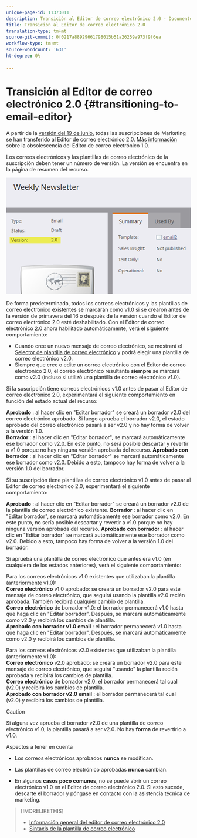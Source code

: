 ```yaml
---
unique-page-id: 11373011
description: Transición al Editor de correo electrónico 2.0 - Documentos de marketing - Documentación del producto
title: Transición al Editor de correo electrónico 2.0
translation-type: tm+mt
source-git-commit: 0f0217a88929661798015b51a26259a973f9f6ea
workflow-type: tm+mt
source-wordcount: '631'
ht-degree: 0%

---
```



# Transición al Editor de correo electrónico 2.0 {#transitioning-to-email-editor}

A partir de la [versión del 19 de junio](/help/marketo/release-notes/2016/release-notes-spring-16.md), todas las suscripciones de Marketing se han transferido al Editor de correo electrónico 2.0. [Más información](https://nation.marketo.com/docs/DOC-7038) sobre la obsolescencia del Editor de correo electrónico 1.0.

Los correos electrónicos y las plantillas de correo electrónico de la suscripción deben tener un número de versión. La versión se encuentra en la página de resumen del recurso.

![](assets/five-5.png)

De forma predeterminada, todos los correos electrónicos y las plantillas de correo electrónico existentes se marcarán como v1.0 si se crearon antes de la versión de primavera del 16 o después de la versión cuando el Editor de correo electrónico 2.0 esté deshabilitado. Con el Editor de correo electrónico 2.0 ahora habilitado automáticamente, verá el siguiente comportamiento:

* Cuando cree un nuevo mensaje de correo electrónico, se mostrará el [Selector de plantilla de correo electrónico](email-template-picker-overview.md) y podrá elegir una plantilla de correo electrónico v2.0.
* Siempre que cree o edite un correo electrónico con el Editor de correo electrónico 2.0, el correo electrónico resultante **siempre** se marcará como v2.0 (incluso si utilizó una plantilla de correo electrónico v1.0).

Si la suscripción tiene correos electrónicos v1.0 antes de pasar al Editor de correo electrónico 2.0, experimentará el siguiente comportamiento en función del estado actual del recurso:

**Aprobado** : al hacer clic en &quot;Editar borrador&quot; se creará un borrador v2.0 del correo electrónico aprobado. Si luego aprueba el borrador v2.0, el estado aprobado del correo electrónico pasará a ser v2.0 y no hay forma de volver a la versión 1.0.\
**Borrador** : al hacer clic en &quot;Editar borrador&quot;, se marcará automáticamente ese borrador como v2.0. En este punto, no será posible descartar y revertir a v1.0 porque no hay ninguna versión aprobada del recurso.
**Aprobado con borrador** : al hacer clic en &quot;Editar borrador&quot; se marcará automáticamente ese borrador como v2.0. Debido a esto, tampoco hay forma de volver a la versión 1.0 del borrador.

Si su suscripción tiene plantillas de correo electrónico v1.0 antes de pasar al Editor de correo electrónico 2.0, experimentará el siguiente comportamiento:

**Aprobado** : al hacer clic en &quot;Editar borrador&quot; se creará un borrador v2.0 de la plantilla de correo electrónico existente.
**Borrador** : al hacer clic en &quot;Editar borrador&quot;, se marcará automáticamente ese borrador como v2.0. En este punto, no sería posible descartar y revertir a v1.0 porque no hay ninguna versión aprobada del recurso.
**Aprobado con borrador** : al hacer clic en &quot;Editar borrador&quot; se marcará automáticamente ese borrador como v2.0. Debido a esto, tampoco hay forma de volver a la versión 1.0 del borrador.

Si aprueba una plantilla de correo electrónico que antes era v1.0 (en cualquiera de los estados anteriores), verá el siguiente comportamiento:

Para los correos electrónicos v1.0 existentes que utilizaban la plantilla (anteriormente v1.0):\
**Correo electrónico**  v1.0 aprobado: se creará un borrador v2.0 para este mensaje de correo electrónico, que seguirá usando la plantilla v2.0 recién aprobada. También recibirá cualquier cambio de plantilla.\
**Correo electrónico**  de borrador v1.0: el borrador permanecerá v1.0 hasta que haga clic en &quot;Editar borrador&quot;. Después, se marcará automáticamente como v2.0 y recibirá los cambios de plantilla.\
**Aprobado con borrador v1.0 email** : el borrador permanecerá v1.0 hasta que haga clic en &quot;Editar borrador&quot;. Después, se marcará automáticamente como v2.0 y recibirá los cambios de plantilla.

Para los correos electrónicos v2.0 existentes que utilizaban la plantilla (anteriormente v1.0):\
**Correo electrónico**  v2.0 aprobado: se creará un borrador v2.0 para este mensaje de correo electrónico, que seguirá &quot;usando&quot; la plantilla recién aprobada y recibirá los cambios de plantilla.\
**Correo electrónico**  de borrador v2.0: el borrador permanecerá tal cual (v2.0) y recibirá los cambios de plantilla.\
**Aprobado con borrador v2.0 email** : el borrador permanecerá tal cual (v2.0) y recibirá los cambios de plantilla.

>[!CAUTION]
>
>Si alguna vez aprueba el borrador v2.0 de una plantilla de correo electrónico v1.0, la plantilla pasará a ser v2.0. No hay **forma** de revertirlo a v1.0.

Aspectos a tener en cuenta

* Los correos electrónicos aprobados **nunca** se modifican.

* Las plantillas de correo electrónico aprobadas **nunca** cambian.

* En algunos **casos poco comunes**, no se puede abrir un correo electrónico v1.0 en el Editor de correo electrónico 2.0. Si esto sucede, descarte el borrador y póngase en contacto con la asistencia técnica de marketing.

>[!MORELIKETHIS]
>
>* [Información general del editor de correo electrónico 2.0](/help/marketo/product-docs/email-marketing/general/email-editor-2/email-editor-v2-0-overview.md)
>* [Sintaxis de la plantilla de correo electrónico](/help/marketo/product-docs/email-marketing/general/email-editor-2/email-template-syntax.md)

